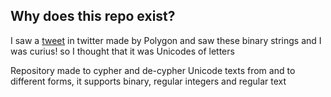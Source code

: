 ## Why does this repo exist?

I saw a [tweet](https://twitter.com/onPolygon_/status/1711035183682510921?s=20) in twitter made by Polygon and saw these binary strings and I was curius! so I thought that it was Unicodes of letters 

Repository made to cypher and de-cypher Unicode texts from and to different forms, it supports binary, regular integers and regular text


